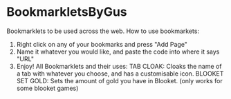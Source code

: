 # BookmarkletsByGus
Bookmarklets to be used across the web.
How to use bookmarkets: 
1. Right click on any of your bookmarks and press "Add Page"
2. Name it whatever you would like, and paste the code into where it says "URL"
3. Enjoy!
All Bookmarklets and their uses:
TAB CLOAK: Cloaks the name of a tab with whatever you choose, and has a customisable icon.
BLOOKET SET GOLD: Sets the amount of gold you have in Blooket. (only works for some blooket games)
